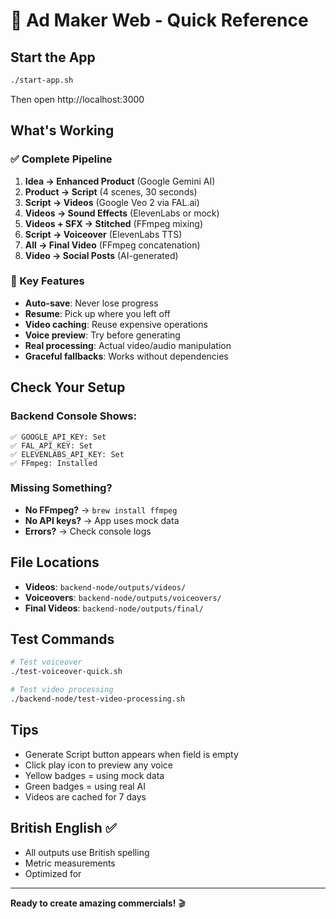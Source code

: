 # 🚀 Ad Maker Web - Quick Reference

## Start the App
```bash
./start-app.sh
```
Then open http://localhost:3000

## What's Working

### ✅ Complete Pipeline
1. **Idea → Enhanced Product** (Google Gemini AI)
2. **Product → Script** (4 scenes, 30 seconds)
3. **Script → Videos** (Google Veo 2 via FAL.ai)
4. **Videos → Sound Effects** (ElevenLabs or mock)
5. **Videos + SFX → Stitched** (FFmpeg mixing)
6. **Script → Voiceover** (ElevenLabs TTS)
7. **All → Final Video** (FFmpeg concatenation)
8. **Video → Social Posts** (AI-generated)

### 🎯 Key Features
- **Auto-save**: Never lose progress
- **Resume**: Pick up where you left off
- **Video caching**: Reuse expensive operations
- **Voice preview**: Try before generating
- **Real processing**: Actual video/audio manipulation
- **Graceful fallbacks**: Works without dependencies

## Check Your Setup

### Backend Console Shows:
```
✅ GOOGLE_API_KEY: Set
✅ FAL_API_KEY: Set
✅ ELEVENLABS_API_KEY: Set
✅ FFmpeg: Installed
```

### Missing Something?
- **No FFmpeg?** → `brew install ffmpeg`
- **No API keys?** → App uses mock data
- **Errors?** → Check console logs

## File Locations
- **Videos**: `backend-node/outputs/videos/`
- **Voiceovers**: `backend-node/outputs/voiceovers/`
- **Final Videos**: `backend-node/outputs/final/`

## Test Commands
```bash
# Test voiceover
./test-voiceover-quick.sh

# Test video processing
./backend-node/test-video-processing.sh
```

## Tips
- Generate Script button appears when field is empty
- Click play icon to preview any voice
- Yellow badges = using mock data
- Green badges = using real AI
- Videos are cached for 7 days

## British English ✅
- All outputs use British spelling
- Metric measurements
- Optimized for 

---
**Ready to create amazing commercials!** 🎬
